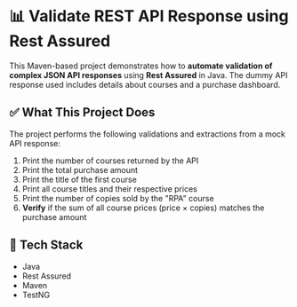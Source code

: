 # 📊 Validate REST API Response using Rest Assured

This Maven-based project demonstrates how to **automate validation of complex JSON API responses** using **Rest Assured** in Java. The dummy API response used includes details about courses and a purchase dashboard.

## ✅ What This Project Does

The project performs the following validations and extractions from a mock API response:

1. Print the number of courses returned by the API
2. Print the total purchase amount
3. Print the title of the first course
4. Print all course titles and their respective prices
5. Print the number of copies sold by the "RPA" course
6. **Verify** if the sum of all course prices (price × copies) matches the purchase amount

## 🧰 Tech Stack

- Java
- Rest Assured
- Maven
- TestNG
